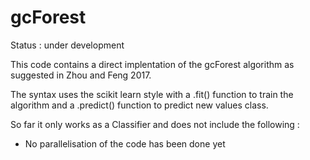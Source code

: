 # gcForest 
Status : under development

This code contains a direct implentation of the gcForest algorithm as suggested in Zhou and Feng 2017.

The syntax uses the scikit learn style with a .fit() function to train the algorithm and a .predict() function to predict new values class.

So far it only works as a Classifier and does not include the following :

- No parallelisation of the code has been done yet
